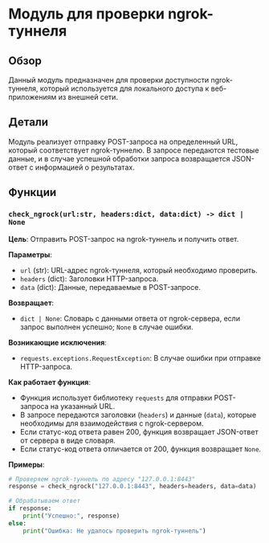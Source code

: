 # Модуль для проверки ngrok-туннеля

## Обзор

Данный модуль предназначен для проверки доступности ngrok-туннеля, который используется для локального доступа к веб-приложениям из внешней сети. 

## Детали

Модуль реализует отправку POST-запроса на определенный URL, который соответствует ngrok-туннелю. В запросе передаются тестовые данные, и в случае успешной обработки запроса возвращается JSON-ответ с информацией о результатах.

## Функции

### `check_ngrock(url:str, headers:dict, data:dict) -> dict | None`

**Цель**: Отправить POST-запрос на ngrok-туннель и получить ответ.

**Параметры**:

- `url` (str): URL-адрес ngrok-туннеля, который необходимо проверить. 
- `headers` (dict): Заголовки HTTP-запроса. 
- `data` (dict): Данные, передаваемые в POST-запросе.

**Возвращает**:

- `dict | None`: Словарь с данными ответа от ngrok-сервера, если запрос выполнен успешно; `None` в случае ошибки.

**Возникающие исключения**:

- `requests.exceptions.RequestException`: В случае ошибки при отправке HTTP-запроса. 

**Как работает функция**:

- Функция использует библиотеку `requests` для отправки POST-запроса на указанный URL.
- В запросе передаются заголовки (`headers`) и данные (`data`), которые необходимы для взаимодействия с ngrok-сервером.
- Если статус-код ответа равен 200, функция возвращает JSON-ответ от сервера в виде словаря.
- Если статус-код ответа отличается от 200, функция возвращает `None`.

**Примеры**:

```python
# Проверяем ngrok-туннель по адресу "127.0.0.1:8443"
response = check_ngrock("127.0.0.1:8443", headers=headers, data=data)

# Обрабатываем ответ
if response:
    print("Успешно:", response)
else:
    print("Ошибка: Не удалось проверить ngrok-туннель")
```